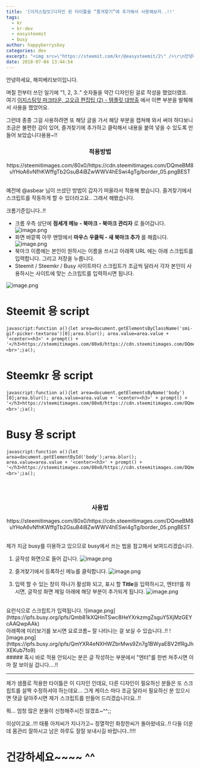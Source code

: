 ```yaml
---
title: '[이지스팀잇]디자인 된 타이틀을 “즐겨찾기”에 추가해서 사용해보자..!!'
tags:
  - kr
  - kr-dev
  - easysteemit
  - busy
author: happyberrysboy
categories: dev
excerpt: "<img src=\"https://steemit.com/kr/@easysteemit/2\" />\r\n안녕하세요, 해피베리보이입니다.  며칠 전부터 쓰던 일기에 \"1, 2, 3..\" 숫자들을 약간 디자인된 걸로 작성을 했었더랬죠. 여기 [이지스팀잇 마크타운, 고오급 편집팁 (2) - 템플릿 대방출]( 에서 이쁜 부분을 발췌해서 사용을 했었어요.  그런데 종종 그걸 사용하려면 또 해당 글을 가서 해당 부분을 캡쳐해 와서 써야 하다보니 조금은 불편한 감이 있어....."
date: 2018-07-04 13:44:54
---
```


안녕하세요, 해피베리보이입니다.

며칠 전부터 쓰던 일기에 "1, 2, 3.." 숫자들을 약간 디자인된 걸로 작성을 했었더랬죠.
여기 [이지스팀잇 마크타운, 고오급 편집팁 (2) - 템플릿 대방출](https://steemit.com/kr/@easysteemit/2) 에서 이쁜 부분을 발췌해서 사용을 했었어요.

그런데 종종 그걸 사용하려면 또 해당 글을 가서 해당 부분을 캡쳐해 와서 써야 하다보니 조금은 불편한 감이 있어, 즐겨찾기에 추가하고 클릭해서 내용을 붙여 넣을 수 있도록 만들어 보았습니다용용~!!


<center><h3>적용방법</h3>https://steemitimages.com/80x0/https://cdn.steemitimages.com/DQmeBM8uYHoA6vNfhKWffgTb2GsuB4iBZwWWV4hESwi4gTg/border_05.pngBEST</center><br>

예전에 @asbear 님이 쓰셨던 방법이 갑자기 떠올라서 적용해 봤습니다.
즐겨찾기에서 스크립트를 작동하게 할 수 있더라고요..
그래서 해봤습니다.

크롬기준입니다..!!

- 크롬 우측 상단에 **점세개 메뉴 - 북마크 - 북마크 관리자** 로 들어갑니다.
![image.png](https://gateway.ipfs.io/ipfs/QmWgT2eYbzanTzpsuugF25ukD9ox6VQHCnQ2kG7vKGN9By)
- 화면 바깥쪽 아무 맨땅에서 **마우스 우클릭 - 새 북마크 추가** 를 해줍니다.
![image.png](https://gateway.ipfs.io/ipfs/QmWgC5PcNT2uqwGh7TA6K2YrKpC5ciio2s8AzGRS57RYPw)
- 북마크 이름에는 본인이 원하시는 이름을 쓰시고 아래쪽 URL 에는 아래 스크립트를 입력합니다. 그리고 저장을 누릅니다.
- Steemit / Steemkr / Busy 사이트마다 스크립트가 조금씩 달라서 각자 본인이 사용하시는 사이트에 맞는 스크립트를 입력하시면 됩니다.

![image.png](https://ipfs.busy.org/ipfs/QmR7NH7La9YHwBmDKVvCWheGtYqYxvxQ6WFkxFP91CsTCE)


# Steemit 용 script
```
javascript:function a()｛let area=document.getElementsByClassName('smi-gif-picker-textarea')[0];area.blur(); area.value=area.value + '<center><h3>' + prompt() + '</h3>https://steemitimages.com/80x0/https://cdn.steemitimages.com/DQmeBM8uYHoA6vNfhKWffgTb2GsuB4iBZwWWV4hESwi4gTg/border_05.pngBEST</center><br>';｝a();
```

# Steemkr 용 script
```
javascript:function a()｛let area=document.getElementsByName('body')[0];area.blur(); area.value=area.value + '<center><h3>' + prompt() + '</h3>https://steemitimages.com/80x0/https://cdn.steemitimages.com/DQmeBM8uYHoA6vNfhKWffgTb2GsuB4iBZwWWV4hESwi4gTg/border_05.pngBEST</center><br>';｝a();
```

# Busy 용 script
```
javascript:function a()｛let area=document.getElementById('body');area.blur(); area.value=area.value + '<center><h3>' + prompt() + '</h3>https://steemitimages.com/80x0/https://cdn.steemitimages.com/DQmeBM8uYHoA6vNfhKWffgTb2GsuB4iBZwWWV4hESwi4gTg/border_05.pngBEST</center><br>';｝a();
```

<br>
<br>
<center><h3>사용법</h3>https://steemitimages.com/80x0/https://cdn.steemitimages.com/DQmeBM8uYHoA6vNfhKWffgTb2GsuB4iBZwWWV4hESwi4gTg/border_05.pngBEST</center><br>

제가 지금 busy를 이용하고 있으므로 busy에서 쓰는 법을 참고해서 보여드리겠습니다.

1.  글작성 화면으로 들어 갑니다.
![image.png](https://ipfs.busy.org/ipfs/QmdhNxhZidzPZ1GEHTR9cbRzKB3M9EBFcYd6tutNmndCYe)

2. 즐겨찾기에서 등록하신 메뉴를 클릭합니다.
![image.png](https://ipfs.busy.org/ipfs/QmVRijKYc7o4QfrgUoP12Y44Q2NkhCAbRMVjxXLz1F8vLM)

3. 입력 할 수 있는 창이 하나가 활성화 되고, 표시 할 **Title**을 입력하시고, 엔터!!를 하시면, 글작성 화면 제일 아래에 해당 부분이 추가되게 됩니다.
![image.png](https://ipfs.busy.org/ipfs/QmR4mLPLTmmB9Kjii2FTsCtQEFkYibBmn7K4Aarr4JDNEy)

<br>
요런식으로 스크립트가 입력됩니다.
![image.png](https://ipfs.busy.org/ipfs/Qmb81kXQHnTSwc8HeYXrkzmgZsguY5XjMzGEYcAAQwpAAk)
<br>
아래쪽에 미리보기를 보시면 요로코롬~ 잘 나타나는 걸 보실 수 있습니다..!!
![image.png](https://ipfs.busy.org/ipfs/QmYXR4eNXHWZbrMws9Zn7g1BWyaEBV2tfRgJhXEKub7fo9)
<br>
##### 혹시 바로 적용 안되시는 분은 글 작성하는 부분에서 "엔터"를 한번 쳐주시면 아마 잘 보이실 겁니다....!!

___

제가 샘플로 적용한 타이틀은 이 디자인 인데요,  다른 디자인이 필요하신 분들은 또 스크립트를 살짝 수정하셔야 하는데요... 그게 케이스 마다 조금 달라서 필요하신 분 있으시면 댓글 달아주시면 제가 스크립트를 만들어 드리겠습니다요..!!

뭐... 엄청 많은 분들이 신청해주시진 않겠죠~^^;;

이상이고요..!!!
태풍 아저씨가 지나가고~ 정열적인 화창한씨가 돌아왔네요..!!
다들 더운데 몸관리 잘하시고 남은 하루도 잘잘 보내시길 바랍니다..!!!!

# 건강하세요~~~~ ^^